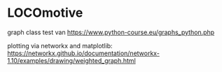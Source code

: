 # LOCOmotive

graph class test van https://www.python-course.eu/graphs_python.php

plotting via networkx and matplotlib: https://networkx.github.io/documentation/networkx-1.10/examples/drawing/weighted_graph.html